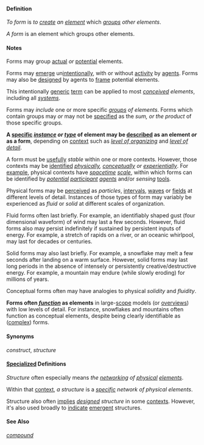 #### Definition

*To form* is *to [create](https://github.com/gcassel/Modular-Organization-Terminology/blob/master/terms/create.md) an [element](https://github.com/gcassel/Modular-Organization-Terminology/blob/master/terms/element.md)* which *[groups](https://github.com/gcassel/Modular-Organization-Terminology/blob/master/terms/group.md) other elements*. 

*A form* is an element which groups other elements.   

#### Notes

Forms may group [actual](https://github.com/gcassel/Modular-Organization-Terminology/blob/master/terms/active.md) *or* [potential](https://github.com/gcassel/Modular-Organization-Terminology/blob/master/terms/potential.md) elements.

Forms may [emerge](https://github.com/gcassel/Modular-Organization-Terminology/blob/master/terms/emerge.md) un[intentionally](https://github.com/gcassel/Modular-Organization-Terminology/blob/master/terms/intend.md), with or without [activity](https://github.com/gcassel/Modular-Organization-Terminology/blob/master/terms/activity.md) by [agents](https://github.com/gcassel/Modular-Organization-Terminology/blob/master/terms/agent.md).   Forms may also be [designed](https://github.com/gcassel/Modular-Organization-Terminology/blob/master/terms/design.md) by agents to [frame](https://github.com/gcassel/Modular-Organization-Terminology/blob/master/terms/frame.md) potential elements.

This intentionally [generic](https://github.com/gcassel/Modular-Organization-Terminology/blob/master/terms/generic.md) [term](https://github.com/gcassel/Modular-Organization-Terminology/blob/master/terms/term.md) can be applied to most *[conceived](https://github.com/gcassel/Modular-Organization-Terminology/blob/master/terms/concept.md) elements*, including all *[systems](https://github.com/gcassel/Modular-Organization-Terminology/blob/master/terms/system.md)*.  

Forms may *include* one or more specific *[groups](https://github.com/gcassel/Modular-Organization-Terminology/blob/master/terms/group.md) of elements*.  Forms which contain groups may *or* may not be [specified](https://github.com/gcassel/Modular-Organization-Terminology/blob/master/terms/specification.md) as the *sum, or the product* of those specific groups.

**A [specific](https://github.com/gcassel/Modular-Organization-Terminology/blob/master/terms/specific.md) *[instance](https://github.com/gcassel/Modular-Organization-Terminology/blob/master/terms/instance.md) or [type](https://github.com/gcassel/Modular-Organization-Terminology/blob/master/terms/type.md)* of element may be [described](https://github.com/gcassel/Modular-Organization-Terminology/blob/master/terms/description.md) as an element *or* as a form**, depending on [context](https://github.com/gcassel/Modular-Organization-Terminology/blob/master/terms/context.md) such as *[level of organizing](https://github.com/gcassel/Modular-Organization-Terminology/blob/master/compound-terms/level-of-organizing.md)* and *[level of detail](https://github.com/gcassel/Modular-Organization-Terminology/blob/master/compound-terms/level-of-detail.md)*.

A form must be [usefully](https://github.com/gcassel/Modular-Organization-Terminology/blob/master/terms/use.md) *stable* within one or more contexts.  However, those contexts may be [identified](https://github.com/gcassel/Modular-Organization-Terminology/blob/master/terms/identify.md) *[physically](https://github.com/gcassel/Modular-Organization-Terminology/blob/master/terms/physical.md), [conceptually](https://github.com/gcassel/Modular-Organization-Terminology/blob/master/terms/concept.md) or [experientially](https://github.com/gcassel/Modular-Organization-Terminology/blob/master/terms/experience.md)*.  For [example](https://github.com/gcassel/Modular-Organization-Terminology/blob/master/terms/example.md), physical contexts have *[spacetime](https://github.com/gcassel/Modular-Organization-Terminology/blob/master/terms/spacetime.md) [scale](https://github.com/gcassel/Modular-Organization-Terminology/blob/master/terms/scale.md)*, within which forms can be identified by *[potential](https://github.com/gcassel/Modular-Organization-Terminology/blob/master/terms/potential.md) [participant](https://github.com/gcassel/Modular-Organization-Terminology/blob/master/terms/participate.md) [agents](https://github.com/gcassel/Modular-Organization-Terminology/blob/master/terms/agent.md)* and/or *sensing* [tools](https://github.com/gcassel/Modular-Organization-Terminology/blob/master/terms/tool.md).  

Physical forms may be [perceived](https://github.com/gcassel/Modular-Organization-Terminology/blob/master/terms/perceive.md) as *particles*, [intervals](https://github.com/gcassel/Modular-Organization-Terminology/blob/master/terms/interval.md), [waves](https://github.com/gcassel/Modular-Organization-Terminology/blob/master/terms/wave.md) or [fields](https://github.com/gcassel/Modular-Organization-Terminology/blob/master/terms/field.md) at different levels of detail.  Instances of those types of form may variably be experienced as *fluid* or *solid* at different scales of organization.  

Fluid forms often last briefly.  For example, an identifiably shaped gust (four dimensional waveform) of wind may last a few seconds.  However, fluid forms also may persist indefinitely if sustained by persistent inputs of energy.  For example, a stretch of rapids on a river, or an oceanic whirlpool, may last for decades or centuries.  

Solid forms may also last briefly.  For example, a snowflake may melt a few seconds after landing on a warm surface.  However, solid forms may last long periods in the absence of intensely or persistently creative/destructive energy.  For example, a mountain may endure (while slowly eroding) for millions of years.   

Conceptual forms often may have analogies to physical *solidity* and *fluidity*.

**Forms often *[function](https://github.com/gcassel/Modular-Organization-Terminology/blob/master/terms/function.md)* as elements** in large-[scope](https://github.com/gcassel/Modular-Organization-Terminology/blob/master/terms/scope.md) models (or [overviews](https://github.com/gcassel/Modular-Organization-Terminology/blob/master/terms/overview.md)) with low levels of detail.  For instance, snowflakes and mountains often function as conceptual elements, despite being clearly identifiable as ([complex](https://github.com/gcassel/Modular-Organization-Terminology/blob/master/terms/complex.md)) forms.

#### Synonyms

*construct*, *structure*

#### [Specialized](https://github.com/gcassel/Modular-Organization-Terminology/blob/master/terms/specialize.md) Definitions  

*Structure* often especially means *the [networking](https://github.com/gcassel/Modular-Organization-Terminology/blob/master/terms/network.md) of [physical](https://github.com/gcassel/Modular-Organization-Terminology/blob/master/terms/physical.md) [elements](https://github.com/gcassel/Modular-Organization-Terminology/blob/master/terms/element.md)*.

Within that [context](https://github.com/gcassel/Modular-Organization-Terminology/blob/master/terms/context.md), *a structure* is a *[specific](https://github.com/gcassel/Modular-Organization-Terminology/blob/master/terms/specific.md) network of physical elements*.   

Structure also often [implies](https://github.com/gcassel/Modular-Organization-Terminology/blob/master/terms/imply.md) *[designed](https://github.com/gcassel/Modular-Organization-Terminology/blob/master/terms/design.md) structure* in some [contexts](https://github.com/gcassel/Modular-Organization-Terminology/blob/master/terms/context.md). However, it's also used broadly to [indicate](https://github.com/gcassel/Modular-Organization-Terminology/blob/master/terms/indicate.md) [emergent](https://github.com/gcassel/Modular-Organization-Terminology/blob/master/terms/emergence.md) structures.

#### See Also

*[compound](https://github.com/gcassel/Modular-Organization-Terminology/blob/master/terms/compound.md)*
